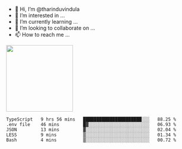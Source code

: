 - 👋 Hi, I’m @tharinduvindula
- 👀 I’m interested in ...
- 🌱 I’m currently learning ...
- 💞️ I’m looking to collaborate on ...
- 📫 How to reach me ...

<!---
tharinduvindula/tharinduvindula is a ✨ special ✨ repository because its `README.md` (this file) appears on your GitHub profile.
You can click the Preview link to take a look at your changes.
--->

<img height="180em" src="https://github-readme-stats.vercel.app/api?username=tharinduvindula&show_icons=true&hide_border=false&&count_private=true&include_all_commits=true" />


<!--START_SECTION:waka-->
```text
TypeScript   9 hrs 56 mins   ██████████████████████░░░   88.25 % 
.env file    46 mins         █▓░░░░░░░░░░░░░░░░░░░░░░░   06.93 % 
JSON         13 mins         ▓░░░░░░░░░░░░░░░░░░░░░░░░   02.04 % 
LESS         9 mins          ▒░░░░░░░░░░░░░░░░░░░░░░░░   01.34 % 
Bash         4 mins          ▒░░░░░░░░░░░░░░░░░░░░░░░░   00.72 % 
```
<!--END_SECTION:waka-->
